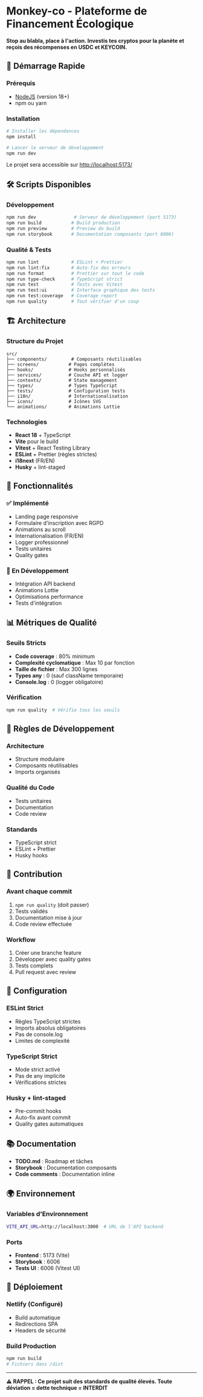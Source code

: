 # Monkey-co - Plateforme de Financement Écologique

**Stop au blabla, place à l'action. Investis tes cryptos pour la planète et reçois des récompenses en USDC et KEYCOIN.**

## 🚀 Démarrage Rapide

### Prérequis
- [NodeJS](https://nodejs.org/en/) (version 18+)
- npm ou yarn

### Installation
```bash
# Installer les dépendances
npm install

# Lancer le serveur de développement
npm run dev
```

Le projet sera accessible sur [http://localhost:5173/](http://localhost:5173/)

## 🛠️ Scripts Disponibles

### Développement
```bash
npm run dev              # Serveur de développement (port 5173)
npm run build           # Build production
npm run preview         # Preview du build
npm run storybook       # Documentation composants (port 6006)
```

### Qualité & Tests
```bash
npm run lint            # ESLint + Prettier
npm run lint:fix        # Auto-fix des erreurs
npm run format          # Prettier sur tout le code
npm run type-check      # TypeScript strict
npm run test            # Tests avec Vitest
npm run test:ui         # Interface graphique des tests
npm run test:coverage   # Coverage report
npm run quality         # Tout vérifier d'un coup
```

## 🏗️ Architecture

### Structure du Projet
```
src/
├── components/         # Composants réutilisables
├── screens/           # Pages complètes
├── hooks/             # Hooks personnalisés
├── services/          # Couche API et logger
├── contexts/          # State management
├── types/             # Types TypeScript
├── tests/             # Configuration tests
├── i18n/              # Internationalisation
├── icons/             # Icônes SVG
└── animations/        # Animations Lottie
```

### Technologies
- **React 18** + TypeScript
- **Vite** pour le build
- **Vitest** + React Testing Library
- **ESLint** + Prettier (règles strictes)
- **i18next** (FR/EN)
- **Husky** + lint-staged

## 🎯 Fonctionnalités

### ✅ Implémenté
- Landing page responsive
- Formulaire d'inscription avec RGPD
- Animations au scroll
- Internationalisation (FR/EN)
- Logger professionnel
- Tests unitaires
- Quality gates

### 🚧 En Développement
- Intégration API backend
- Animations Lottie
- Optimisations performance
- Tests d'intégration

## 📊 Métriques de Qualité

### Seuils Stricts
- **Code coverage** : 80% minimum
- **Complexité cyclomatique** : Max 10 par fonction
- **Taille de fichier** : Max 300 lignes
- **Types any** : 0 (sauf className temporaire)
- **Console.log** : 0 (logger obligatoire)

### Vérification
```bash
npm run quality  # Vérifie tous les seuils
```

## 🚨 Règles de Développement

### Architecture
- Structure modulaire
- Composants réutilisables
- Imports organisés

### Qualité du Code
- Tests unitaires
- Documentation
- Code review

### Standards
- TypeScript strict
- ESLint + Prettier
- Husky hooks

## 📝 Contribution

### Avant chaque commit
1. `npm run quality` (doit passer)
2. Tests validés
3. Documentation mise à jour
4. Code review effectuée

### Workflow
1. Créer une branche feature
2. Développer avec quality gates
3. Tests complets
4. Pull request avec review

## 🔧 Configuration

### ESLint Strict
- Règles TypeScript strictes
- Imports absolus obligatoires
- Pas de console.log
- Limites de complexité

### TypeScript Strict
- Mode strict activé
- Pas de any implicite
- Vérifications strictes

### Husky + lint-staged
- Pre-commit hooks
- Auto-fix avant commit
- Quality gates automatiques

## 📚 Documentation

- **TODO.md** : Roadmap et tâches
- **Storybook** : Documentation composants
- **Code comments** : Documentation inline

## 🌍 Environnement

### Variables d'Environnement
```bash
VITE_API_URL=http://localhost:3000  # URL de l'API backend
```

### Ports
- **Frontend** : 5173 (Vite)
- **Storybook** : 6006
- **Tests UI** : 6006 (Vitest UI)

## 🚀 Déploiement

### Netlify (Configuré)
- Build automatique
- Redirections SPA
- Headers de sécurité

### Build Production
```bash
npm run build
# Fichiers dans /dist
```

---

**⚠️ RAPPEL : Ce projet suit des standards de qualité élevés. Toute déviation = dette technique = INTERDIT**
